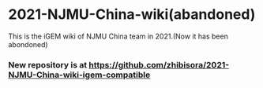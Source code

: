 # 2021-NJMU-China-wiki(abandoned)
This is the iGEM wiki of NJMU China team in 2021.(Now it has been abondoned)

### New repository is at https://github.com/zhibisora/2021-NJMU-China-wiki-igem-compatible
